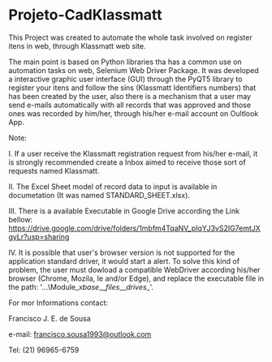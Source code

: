 # Projeto-CadKlassmatt
This Project was created to automate the whole task involved on register itens in web, through Klassmatt web site.

The main point is based on Python libraries tha has a common use on automation tasks on web, Selenium Web Driver Package. It was developed a interactive graphic user interface (GUI) through the PyQT5 library to register your itens and follow the sins (Klassmatt Identifiers numbers) that has been created by the user, also there is a mechanism that a user may send e-mails automatically with all records that was approved and those ones was recorded by him/her, through his/her e-mail account on Oultlook App.

Note:

I. If a user receive the Klassmatt registration request from his/her e-mail, it is strongly recommended create a Inbox aimed to receive those sort of requests named Klassmatt.

II. The Excel Sheet model of record data to input is available in documetation (It was named STANDARD_SHEET.xlsx).

III. There is a available Executable in Google Drive according the Link bellow:
              https://drive.google.com/drive/folders/1mbfm4TqaNV_pIqYJ3vS2IG7emtJXgyLr?usp=sharing

IV. It is possible that user's browser version is not supported for the application standard driver, it would start a alert. To solve this kind of problem, the user must dowload a compatible WebDriver according his/her browser (Chrome, Mozila, Ie and/or Edge), and replace the executable file in the path: '...\Module\__xbase__\__files__\__drives__'.

For mor Informations contact:

Francisco J. E. de Sousa

e-mail: francisco.sousa1993@outlook.com

Tel: (21) 96965-6759
